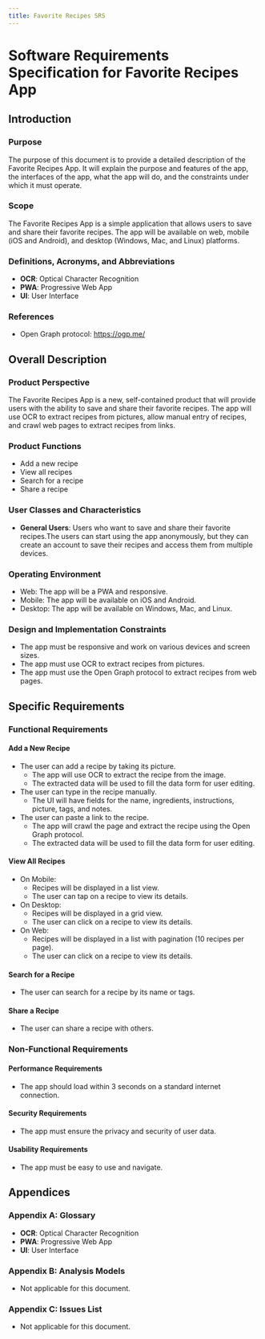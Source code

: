 ```yaml
---
title: Favorite Recipes SRS
---
```


# Software Requirements Specification for Favorite Recipes App

## Introduction

### Purpose

The purpose of this document is to provide a detailed description of the Favorite Recipes App. It will explain the purpose and features of the app, the interfaces of the app, what the app will do, and the constraints under which it must operate.

### Scope

The Favorite Recipes App is a simple application that allows users to save and share their favorite recipes. The app will be available on web, mobile (iOS and Android), and desktop (Windows, Mac, and Linux) platforms.

### Definitions, Acronyms, and Abbreviations

- **OCR**: Optical Character Recognition
- **PWA**: Progressive Web App
- **UI**: User Interface

### References

- Open Graph protocol: https://ogp.me/

## Overall Description

### Product Perspective

The Favorite Recipes App is a new, self-contained product that will provide users with the ability to save and share their favorite recipes. The app will use OCR to extract recipes from pictures, allow manual entry of recipes, and crawl web pages to extract recipes from links.

### Product Functions

- Add a new recipe
- View all recipes
- Search for a recipe
- Share a recipe

### User Classes and Characteristics

- **General Users**: Users who want to save and share their favorite recipes.The users can start using the app anonymously, but they can create an account to save their recipes and access them from multiple devices.

### Operating Environment

- Web: The app will be a PWA and responsive.
- Mobile: The app will be available on iOS and Android.
- Desktop: The app will be available on Windows, Mac, and Linux.

### Design and Implementation Constraints

- The app must be responsive and work on various devices and screen sizes.
- The app must use OCR to extract recipes from pictures.
- The app must use the Open Graph protocol to extract recipes from web pages.

## Specific Requirements

### Functional Requirements

#### Add a New Recipe

- The user can add a recipe by taking its picture.
  - The app will use OCR to extract the recipe from the image.
  - The extracted data will be used to fill the data form for user editing.
- The user can type in the recipe manually.
  - The UI will have fields for the name, ingredients, instructions, picture, tags, and notes.
- The user can paste a link to the recipe.
  - The app will crawl the page and extract the recipe using the Open Graph protocol.
  - The extracted data will be used to fill the data form for user editing.

#### View All Recipes

- On Mobile:
  - Recipes will be displayed in a list view.
  - The user can tap on a recipe to view its details.
- On Desktop:
  - Recipes will be displayed in a grid view.
  - The user can click on a recipe to view its details.
- On Web:
  - Recipes will be displayed in a list with pagination (10 recipes per page).
  - The user can click on a recipe to view its details.

#### Search for a Recipe

- The user can search for a recipe by its name or tags.

#### Share a Recipe

- The user can share a recipe with others.

### Non-Functional Requirements

#### Performance Requirements

- The app should load within 3 seconds on a standard internet connection.

#### Security Requirements

- The app must ensure the privacy and security of user data.

#### Usability Requirements

- The app must be easy to use and navigate.

## Appendices

### Appendix A: Glossary

- **OCR**: Optical Character Recognition
- **PWA**: Progressive Web App
- **UI**: User Interface

### Appendix B: Analysis Models

- Not applicable for this document.

### Appendix C: Issues List

- Not applicable for this document.
